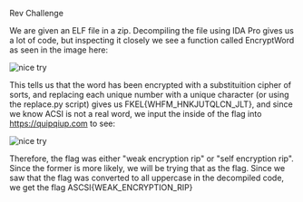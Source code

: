 Rev Challenge

We are given an ELF file in a zip. Decompiling the file using IDA Pro gives us a lot of code, but inspecting it closely we see a function called EncryptWord as seen in the image here:

![nice try]([link](https://github.com/appventuremoment/ctf_tools/blob/main/Past%20CTF%20Challenges/Hack%40AC%202024/GermanApe/Solution/image.png))

This tells us that the word has been encrypted with a substituition cipher of sorts, and replacing each unique number with a unique character (or using the replace.py script) gives us FKEL{WHFM_HNKJUTQLCN_JLT}, and since we know ACSI is not a real word, we input the inside of the flag into https://quipqiup.com to see:

![nice try]([link](https://github.com/appventuremoment/ctf_tools/blob/main/Past%20CTF%20Challenges/Hack%40AC%202024/GermanApe/Solution/image2.png))

Therefore, the flag was either "weak encryption rip" or "self encryption rip". Since the former is more likely, we will be trying that as the flag. Since we saw that the flag was converted to all uppercase in the decompiled code, we get the flag ASCSI{WEAK_ENCRYPTION_RIP}
